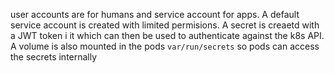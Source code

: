 user accounts are for humans and service account for apps. A default service account is created with limited permisions. A secret is creaetd with a JWT token i it which can then be used to authenticate against the k8s API. A volume is also mounted in the pods `var/run/secrets` so pods can access the secrets internally
